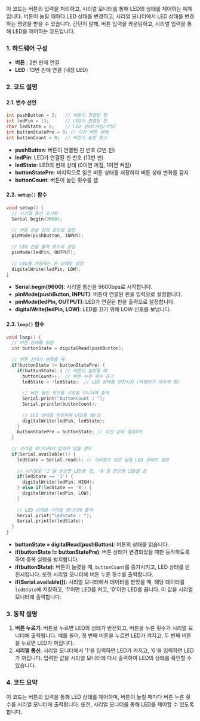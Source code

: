 이 코드는 버튼의 입력을 처리하고, 시리얼 모니터를 통해 LED의 상태를 제어하는 예제입니다. 버튼이 눌릴 때마다 LED 상태를 변경하고, 시리얼 모니터에서 LED 상태를 변경하는 명령을 받을 수 있습니다. 간단히 말해, 버튼 입력을 카운팅하고, 시리얼 입력을 통해 LED를 제어하는 코드입니다.

### 1. 하드웨어 구성

- **버튼** : 2번 핀에 연결
- **LED** : 13번 핀에 연결 (내장 LED)

### 2. 코드 설명

#### 2.1. 변수 선언

```cpp
int pushButton = 2;   // 버튼이 연결된 핀
int ledPin = 13;      // LED가 연결된 핀
char ledState = 0;    // LED 상태(켜짐/꺼짐)
int buttonStatePre = 0; // 이전 버튼 상태
int buttonCount = 0;  // 버튼이 눌린 횟수
```

- **pushButton**: 버튼이 연결된 핀 번호 (2번 핀)
- **ledPin**: LED가 연결된 핀 번호 (13번 핀)
- **ledState**: LED의 현재 상태 (0이면 꺼짐, 1이면 켜짐)
- **buttonStatePre**: 마지막으로 읽은 버튼 상태를 저장하여 버튼 상태 변화를 감지
- **buttonCount**: 버튼이 눌린 횟수를 셈

#### 2.2. `setup()` 함수

```cpp
void setup() {
  // 시리얼 통신 초기화
  Serial.begin(9600);
  
  // 버튼 핀을 입력 모드로 설정
  pinMode(pushButton, INPUT);
  
  // LED 핀을 출력 모드로 설정
  pinMode(ledPin, OUTPUT);
  
  // LED를 처음에는 끈 상태로 설정
  digitalWrite(ledPin, LOW);
}
```

- **Serial.begin(9600)**: 시리얼 통신을 9600bps로 시작합니다.
- **pinMode(pushButton, INPUT)**: 버튼이 연결된 핀을 입력으로 설정합니다.
- **pinMode(ledPin, OUTPUT)**: LED가 연결된 핀을 출력으로 설정합니다.
- **digitalWrite(ledPin, LOW)**: LED를 끄기 위해 LOW 신호를 보냅니다.

#### 2.3. `loop()` 함수

```cpp
void loop() {
  // 버튼 상태를 읽음
  int buttonState = digitalRead(pushButton);
  
  // 버튼 상태가 변했을 때
  if(buttonState != buttonStatePre) {
    if(buttonState) { // 버튼이 눌렸을 때
      buttonCount++;  // 버튼 누른 횟수 증가
      ledState = !ledState;  // LED 상태를 반전시킴 (켜졌다가 꺼지게 함)
      
      // 버튼 눌린 횟수를 시리얼 모니터에 출력
      Serial.print("buttonCount : ");
      Serial.println(buttonCount);
      
      // LED 상태를 반영하여 LED를 켬/끔
      digitalWrite(ledPin, ledState);
    }
    buttonStatePre = buttonState; // 이전 상태 업데이트
  }
  
  // 시리얼 모니터에서 입력이 있을 경우
  if(Serial.available()) {
    ledState = Serial.read(); // 시리얼로 받은 값을 LED 상태로 설정
    
    // 시리얼로 '1'을 받으면 LED를 켬, '0'을 받으면 LED를 끔
    if(ledState == '1') {
      digitalWrite(ledPin, HIGH);
    } else if(ledState == '0') {
      digitalWrite(ledPin, LOW);
    }
    
    // LED 상태를 시리얼 모니터에 출력
    Serial.print("ledState : ");
    Serial.println(ledState);
  }
}
```

- **buttonState = digitalRead(pushButton)**: 버튼의 상태를 읽습니다.
- **if(buttonState != buttonStatePre)**: 버튼 상태가 변경되었을 때만 동작하도록 하여 중복 실행을 방지합니다.
- **if(buttonState)**: 버튼이 눌렸을 때, `buttonCount`를 증가시키고, LED 상태를 반전시킵니다. 또한 시리얼 모니터에 버튼 누른 횟수를 출력합니다.
- **if(Serial.available())**: 시리얼 모니터에서 데이터를 받았을 때, 해당 데이터를 `ledState`에 저장하고, '1'이면 LED를 켜고, '0'이면 LED를 끕니다. 이 값을 시리얼 모니터에 출력합니다.

### 3. 동작 설명

1. **버튼 누르기**: 버튼을 누르면 LED의 상태가 반전되고, 버튼을 누른 횟수가 시리얼 모니터에 출력됩니다. 예를 들어, 첫 번째 버튼을 누르면 LED가 켜지고, 두 번째 버튼을 누르면 LED가 꺼집니다.
2. **시리얼 통신**: 시리얼 모니터에서 '1'을 입력하면 LED가 켜지고, '0'을 입력하면 LED가 꺼집니다. 입력한 값을 시리얼 모니터에 다시 출력하여 LED의 상태를 확인할 수 있습니다.

### 4. 코드 요약

이 코드는 버튼의 입력을 통해 LED 상태를 제어하며, 버튼이 눌릴 때마다 버튼 누른 횟수를 시리얼 모니터에 출력합니다. 또한, 시리얼 모니터를 통해 LED를 제어할 수 있도록 합니다.